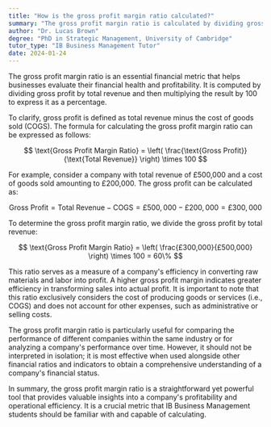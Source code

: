 ```yaml
---
title: "How is the gross profit margin ratio calculated?"
summary: "The gross profit margin ratio is calculated by dividing gross profit by total revenue, then multiplying by 100 to get a percentage."
author: "Dr. Lucas Brown"
degree: "PhD in Strategic Management, University of Cambridge"
tutor_type: "IB Business Management Tutor"
date: 2024-01-24
---
```


The gross profit margin ratio is an essential financial metric that helps businesses evaluate their financial health and profitability. It is computed by dividing gross profit by total revenue and then multiplying the result by 100 to express it as a percentage.

To clarify, gross profit is defined as total revenue minus the cost of goods sold (COGS). The formula for calculating the gross profit margin ratio can be expressed as follows:

$$
\text{Gross Profit Margin Ratio} = \left( \frac{\text{Gross Profit}}{\text{Total Revenue}} \right) \times 100
$$

For example, consider a company with total revenue of £500,000 and a cost of goods sold amounting to £200,000. The gross profit can be calculated as:

$$
\text{Gross Profit} = \text{Total Revenue} - \text{COGS} = £500,000 - £200,000 = £300,000
$$

To determine the gross profit margin ratio, we divide the gross profit by total revenue:

$$
\text{Gross Profit Margin Ratio} = \left( \frac{£300,000}{£500,000} \right) \times 100 = 60\%
$$

This ratio serves as a measure of a company's efficiency in converting raw materials and labor into profit. A higher gross profit margin indicates greater efficiency in transforming sales into actual profit. It is important to note that this ratio exclusively considers the cost of producing goods or services (i.e., COGS) and does not account for other expenses, such as administrative or selling costs.

The gross profit margin ratio is particularly useful for comparing the performance of different companies within the same industry or for analyzing a company's performance over time. However, it should not be interpreted in isolation; it is most effective when used alongside other financial ratios and indicators to obtain a comprehensive understanding of a company's financial status.

In summary, the gross profit margin ratio is a straightforward yet powerful tool that provides valuable insights into a company's profitability and operational efficiency. It is a crucial metric that IB Business Management students should be familiar with and capable of calculating.
    
